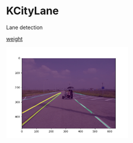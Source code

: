 # KCityLane
Lane detection

[weight](https://drive.google.com/file/d/1UuMrrlkTJFpI7PyR474veIBcgeB0pkWD/view?usp=sharing)

<img src="https://github.com/dgu-macaron/KCityLane/blob/master/misc/Figure_1.png?raw=true" width="65%"></img>
